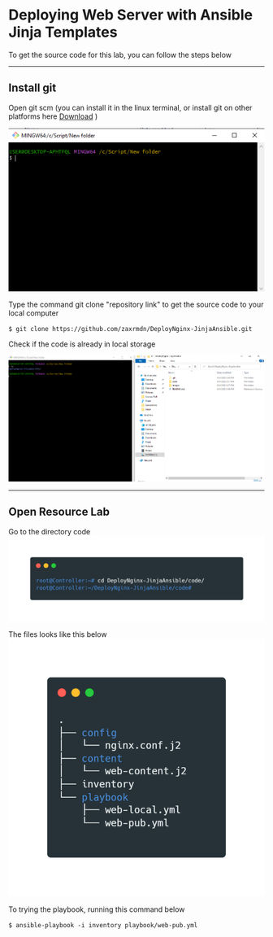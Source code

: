 # Deploying Web Server with Ansible Jinja Templates

To get the source code for this lab, you can follow the steps below

---
## Install git

Open git scm (you can install it in the linux terminal, or install git on other platforms here [Download](https://git-scm.com/downloads) )

![This is an image](./images/git-bash.png)

Type the command git clone "repository link" to get the source code to your local computer
```
$ git clone https://github.com/zaxrmdn/DeployNginx-JinjaAnsible.git
```

Check if the code is already in local storage

![This is an image](./images/code-exists.png)

---
## Open Resource Lab

Go to the directory code
![This is an image](./images/carbon-(10).png)


The files looks like this below
![This is an image](./images/carbon-(11).png)

To trying the playbook, running this command below
```
$ ansible-playbook -i inventory playbook/web-pub.yml
```
